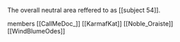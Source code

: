 The overall neutral area reffered to as [[subject 54]]. 

members
	[[CallMeDoc_]]
	[[KarmafKat]]
	[[Noble_Oraiste]]
	[[WindBlumeOdes]]